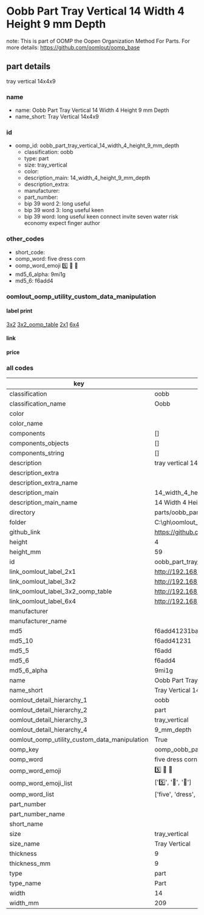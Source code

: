 # Oobb Part Tray Vertical 14 Width 4 Height 9 mm Depth  

note: This is part of OOMP the Oopen Organization Method For Parts. For more details: https://github.com/oomlout/oomp_base

##  part details
  



tray vertical 14x4x9



### name
* name: Oobb Part Tray Vertical 14 Width 4 Height 9 mm Depth
* name_short: Tray Vertical 14x4x9 
### id
* oomp_id: oobb_part_tray_vertical_14_width_4_height_9_mm_depth
  * classification: oobb
  * type: part
  * size: tray_vertical
  * color: 
  * description_main: 14_width_4_height_9_mm_depth
  * description_extra: 
  * manufacturer: 
  * part_number: 
  * bip 39 word 2: long useful
  * bip 39 word 3: long useful keen
  * bip 39 word: long useful keen connect invite seven water risk economy expect finger author

### other_codes
* short_code: 
* oomp_word: five dress corn
* oomp_word_emoji :five: :dress: :corn:
* md5_6_alpha: 9mi1g
* md5_6: f6add4






### oomlout_oomp_utility_custom_data_manipulation
#### label print
[3x2](http://192.168.1.245:1112/?label=oomp%209mi1g)
[3x2_oomp_table](http://192.168.1.108:1112/?label=oomp%209mi1g)
[2x1](http://192.168.1.242:1112/?label=oomp%209mi1g)
[6x4](http://192.168.1.55:1112/?label=oomp%209mi1g)    

#### link

                              

#### price







### all codes 
| key | value |  
| --- | --- |  
| classification | oobb |  
| classification_name | Oobb |  
| color |  |  
| color_name |  |  
| components | [] |  
| components_objects | [] |  
| components_string | [] |  
| description | tray vertical 14x4x9 |  
| description_extra |  |  
| description_extra_name |  |  
| description_main | 14_width_4_height_9_mm_depth |  
| description_main_name | 14 Width 4 Height 9 mm Depth |  
| directory | parts/oobb_part_tray_vertical_14_width_4_height_9_mm_depth |  
| folder | C:\gh\oomlout_oobb_version_4_generated_parts\parts\oobb_part_tray_vertical_14_width_4_height_9_mm_depth |  
| github_link | https://github.com/oomlout/oomlout_oomp_part_src/tree/main/parts/oobb_part_tray_vertical_14_width_4_height_9_mm_depth |  
| height | 4 |  
| height_mm | 59 |  
| id | oobb_part_tray_vertical_14_width_4_height_9_mm_depth |  
| link_oomlout_label_2x1 | http://192.168.1.242:1112/?label=oomp%209mi1g |  
| link_oomlout_label_3x2 | http://192.168.1.245:1112/?label=oomp%209mi1g |  
| link_oomlout_label_3x2_oomp_table | http://192.168.1.108:1112/?label=oomp%209mi1g |  
| link_oomlout_label_6x4 | http://192.168.1.55:1112/?label=oomp%209mi1g |  
| manufacturer |  |  
| manufacturer_name |  |  
| md5 | f6add41231ba7efb12bb02f2f37bfc1e |  
| md5_10 | f6add41231 |  
| md5_5 | f6add |  
| md5_6 | f6add4 |  
| md5_6_alpha | 9mi1g |  
| name | Oobb Part Tray Vertical 14 Width 4 Height 9 mm Depth |  
| name_short | Tray Vertical 14x4x9  |  
| oomlout_detail_hierarchy_1 | oobb |  
| oomlout_detail_hierarchy_2 | part |  
| oomlout_detail_hierarchy_3 | tray_vertical |  
| oomlout_detail_hierarchy_4 | 9_mm_depth |  
| oomlout_oomp_utility_custom_data_manipulation | True |  
| oomp_key | oomp_oobb_part_tray_vertical_14_width_4_height_9_mm_depth |  
| oomp_word | five dress corn |  
| oomp_word_emoji | :five: :dress: :corn: |  
| oomp_word_emoji_list | [':five:', ':dress:', ':corn:'] |  
| oomp_word_list | ['five', 'dress', 'corn'] |  
| part_number |  |  
| part_number_name |  |  
| short_name |  |  
| size | tray_vertical |  
| size_name | Tray Vertical |  
| thickness | 9 |  
| thickness_mm | 9 |  
| type | part |  
| type_name | Part |  
| width | 14 |  
| width_mm | 209 |  
